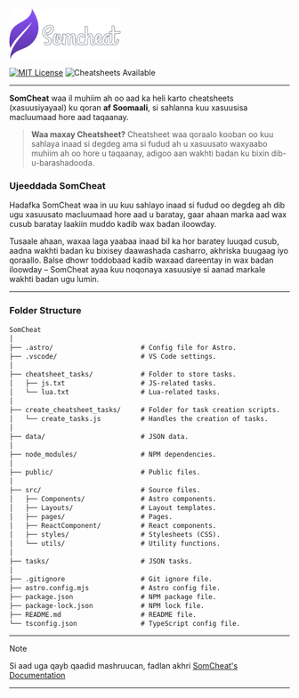 <img src="https://raw.githubusercontent.com/Adam-Elmi/SomCheat/master/public/somcheat_logo.svg" alt="SomCheat Logo" width="200" style="vertical-align: middle;"/>

[![MIT License](https://img.shields.io/badge/License-MIT-green.svg)](https://opensource.org/licenses/MIT)
![Cheatsheets Available](https://img.shields.io/badge/Cheatsheets-1-blue.svg)

---

**SomCheat** waa il muhiim ah oo aad ka heli karto cheatsheets (xasuusiyayaal) ku qoran **af Soomaali**, si sahlanna kuu xasuusisa macluumaad hore aad taqaanay.

> **Waa maxay Cheatsheet?**
> Cheatsheet waa qoraalo kooban oo kuu sahlaya inaad si degdeg ama si fudud ah u xasuusato waxyaabo muhiim ah oo hore u taqaanay, adigoo aan wakhti badan ku bixin dib-u-barashadooda.

### Ujeeddada SomCheat

Hadafka SomCheat waa in uu kuu sahlayo inaad si fudud oo degdeg ah dib ugu xasuusato macluumaad hore aad u baratay, gaar ahaan marka aad wax cusub baratay laakiin muddo kadib wax badan iloowday.

Tusaale ahaan, waxaa laga yaabaa inaad bil ka hor baratey luuqad cusub, aadna wakhti badan ku bixisey daawashada casharro, akhriska buugaag iyo qoraallo. Balse dhowr toddobaad kadib waxaad dareentay in wax badan iloowday – SomCheat ayaa kuu noqonaya xasuusiye si aanad markale wakhti badan ugu lumin.

---

### Folder Structure
```
SomCheat
│
├── .astro/                      # Config file for Astro.
├── .vscode/                     # VS Code settings.
│
├── cheatsheet_tasks/            # Folder to store tasks.
│   ├── js.txt                   # JS-related tasks.
│   └── lua.txt                  # Lua-related tasks.
│
├── create_cheatsheet_tasks/     # Folder for task creation scripts.
│   └── create_tasks.js          # Handles the creation of tasks.
│
├── data/                        # JSON data.
│
├── node_modules/                # NPM dependencies.
│
├── public/                      # Public files.
│
├── src/                         # Source files.
│   ├── Components/              # Astro components.
│   ├── Layouts/                 # Layout templates.
│   ├── pages/                   # Pages.
│   ├── ReactComponent/          # React components.
│   ├── styles/                  # Stylesheets (CSS).
│   └── utils/                   # Utility functions.
│
├── tasks/                       # JSON tasks.
│
├── .gitignore                   # Git ignore file.
├── astro.config.mjs             # Astro config file.
├── package.json                 # NPM package file.
├── package-lock.json            # NPM lock file.
├── README.md                    # README file.
└── tsconfig.json                # TypeScript config file.
```

---

> [!Note]
> Si aad uga qayb qaadid mashruucan, fadlan akhri [SomCheat's Documentation](https://github.com/Adam-Elmi/SomCheat/master/docs)

---